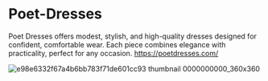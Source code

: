 # Poet-Dresses
Poet Dresses offers modest, stylish, and high-quality dresses designed for confident, comfortable wear. Each piece combines elegance with practicality, perfect for any occasion. 
https://poetdresses.com/

![e98e6332f67a4b6bb783f71de601cc93 thumbnail 0000000000_360x360](https://github.com/user-attachments/assets/3f60374c-1543-48ee-af53-c33fe4fc42e0)
